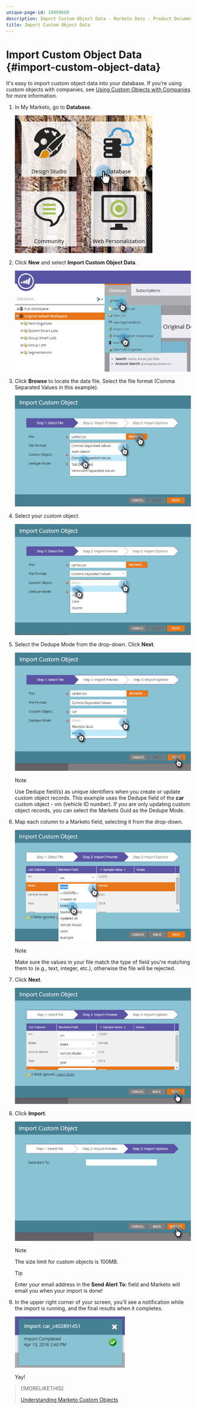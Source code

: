 ```yaml
---
unique-page-id: 10099680
description: Import Custom Object Data - Marketo Docs - Product Documentation
title: Import Custom Object Data
---
```


# Import Custom Object Data {#import-custom-object-data}

It's easy to import custom object data into your database. If you're using custom objects with companies, see [Using Custom Objects with Companies](/help/marketo/product-docs/administration/marketo-custom-objects/understanding-marketo-custom-objects.md#using-custom-objects-with-companies) for more information.

1. In My Marketo, go to **Database**.

   ![](assets/db-1.png)

1. Click **New** and select **Import Custom Object Data**.

   ![](assets/image2016-4-7-10-6-54.png)

1. Click **Browse** to locate the data file. Select the file format (Comma Separated Values in this example).

   ![](assets/image2016-4-13-14-3a21-3a53.png)

1. Select your custom object.

   ![](assets/image2016-4-13-14-3a24-3a54.png)

1. Select the Dedupe Mode from the drop-down. Click **Next**.

   ![](assets/image2016-4-13-14-3a28-3a7.png)

   >[!NOTE]
   >
   >Use Dedupe field(s) as unique identifiers when you create or update custom object records. This example uses the Dedupe field of the **car** custom object - vin (vehicle ID number). If you are only updating custom object records, you can select the Marketo Guid as the Dedupe Mode.

1. Map each column to a Marketo field, selecting it from the drop-down.

   ![](assets/image2016-4-13-14-3a36-3a57.png)

   >[!NOTE]
   >
   >Make sure the values in your file match the type of field you're matching them to (e.g., text, integer, etc.), otherwise the file will be rejected.

1. Click **Next**.

   ![](assets/image2016-4-13-14-3a38-3a41.png)

1. Click **Import**.

   ![](assets/image2016-4-7-13-3a15-3a9.png)

   >[!NOTE]
   >
   >The size limit for custom objects is 100MB.

   >[!TIP]
   >
   >Enter your email address in the **Send Alert To:** field and Marketo will email you when your import is done!

1. In the upper right corner of your screen, you'll see a notification while the import is running, and the final results when it completes.

   ![](assets/image2016-4-13-14-3a41-3a1.png)

   Yay!

>[!MORELIKETHIS]
>
>[Understanding Marketo Custom Objects](/help/marketo/product-docs/administration/marketo-custom-objects/understanding-marketo-custom-objects.md)
